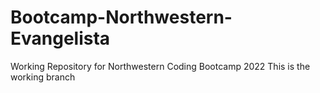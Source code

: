 # Bootcamp-Northwestern-Evangelista
Working Repository for Northwestern Coding Bootcamp 2022
This is the working branch
